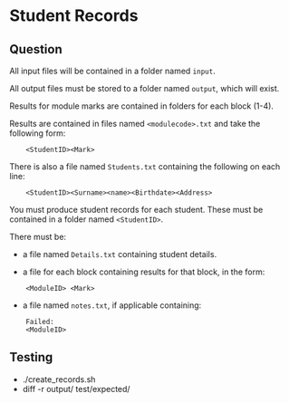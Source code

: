 Student Records
===============

Question
--------

All input files will be contained in a folder named `input`.

All output files must be stored to a folder named `output`, which will exist.

Results for module marks are contained in folders for each block (1-4).

Results are contained in files named `<modulecode>.txt` and take the following
form:

```
    <StudentID><Mark>
```


There is also a file named `Students.txt` containing the following on each line:

```
    <StudentID><Surname><name><Birthdate><Address>
```

You must produce student records for each student. These must be contained in
a folder named `<StudentID>`.

There must be:

* a file named `Details.txt` containing student details.

* a file for each block containing results for that block, in the form:

```
    <ModuleID> <Mark>
```

* a file named `notes.txt`, if applicable containing:

```
    Failed:
    <ModuleID>
```

Testing
-------
* ./create_records.sh
* diff -r output/ test/expected/
